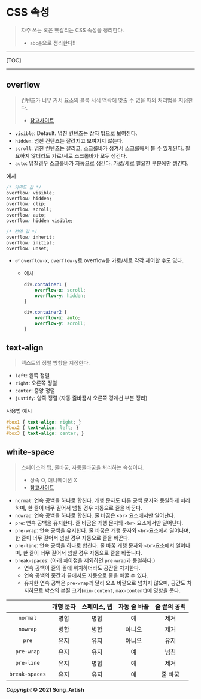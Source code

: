 # CSS 속성

> 자주 쓰는 혹은 헷갈리는 CSS 속성을 정리한다.
>
> - `abc순`으로 정리한다!!

---

[TOC]

---



## overflow

> 컨텐츠가 너무 커서 요소의 블록 서식 맥락에 맞출 수 없을 때의 처리법을 지정한다.
>
> - [참고사이트](https://developer.mozilla.org/ko/docs/Web/CSS/overflow)

- `visible`: Default. 넘친 컨텐츠는 상자 밖으로 보여진다.
- `hidden`: 넘친 컨텐츠는 잘려지고 보여지지 않는다.
- `scroll`:  넘친 컨텐츠는 잘리고, 스크롤바가 생겨서 스크롤해서 볼 수 있게된다. 필요하지 않더라도 가로/세로 스크롤바가 모두 생긴다.
- `auto`: 넘칠경우 스크롤바가 자동으로 생긴다. 가로/세로 필요한 부분에만 생긴다.

예시

```css
/* 키워드 값 */
overflow: visible;
overflow: hidden;
overflow: clip;
overflow: scroll;
overflow: auto;
overflow: hidden visible;

/* 전역 값 */
overflow: inherit;
overflow: initial;
overflow: unset;
```

- :white_check_mark: `overflow-x`, `overflow-y`로 overflow를 가로/세로 각각 제어할 수도 있다.

  - 예시

    ```css
    div.container1 {
        overflow-x: scroll;
        overflow-y: hidden;
    }
    
    div.container2 {
        overflow-x: auto;
        overflow-y: scroll;
    }
    ```

    

## text-align

> 텍스트의 정렬 방향을 지정한다.

- `left`: 왼쪽 정렬
- `right`: 오른쪽 정렬
- `center`: 중앙 정렬
- `justify`: 양쪽 정렬 (자동 줄바꿈시 오른쪽 경계선 부분 정리)

사용법 예시

```css
#box1 { text-align: right; }
#box2 { text-align: left; }
#box3 { text-align: center; }
```



## white-space

> 스페이스와 탭, 줄바꿈, 자동줄바꿈을 처리하는 속성이다.
>
> - 상속 O, 애니메이션 X
> - [참고사이트](https://developer.mozilla.org/ko/docs/Web/CSS/white-space)

- `normal`: 연속 공백을 하나로 합친다. 개행 문자도 다른 공백 문자와 동일하게 처리하며, 한 줄이 너무 길어서 넘칠 경우 자동으로 줄을 바꾼다.
- `nowrap`: 연속 공백을 하나로 합친다. 줄 바꿈은 `<br>` 요소에서만 일어난다.
- `pre`: 연속 공백을 유지한다. 줄 바굼은 개행 문자와 `<br>` 요소에서만 일어난다.
- `pre-wrap`: 연속 공백을 유지한다. 줄 바꿈은 개행 문자와 `<br>`요소에서 일어나며, 한 줄이 너무 길어서 넘칠 경우 자동으로 줄을 바꾼다.
- `pre-line`: 연속 공백을 하나로 합친다. 줄 바꿈 개행 문자와 `<br>`요소에서 일어나며, 한 줄이 너무 길어서 넘칠 경우 자동으로 줄을 바꿉니다.
- `break-spaces`: (아래 차이점을 제외하면 `pre-wrap`과 동일하다.)
  - 연속 공백이 줄의 끝에 위치하더라도 공간을 차지한다.
  - 연속 공백의 중간과 끝에서도 자동으로 줄을 바꿀 수 있다.
  - 유지한 연속 공백은 `pre-wrap`과 달리 요소 바깥으로 넘치지 않으며, 공간도 차지하므로 박스의 본질 크기(`min-content`, `max-content`)에 영향을 준다.

|                | 개행 문자 | 스페이스, 탭 | 자동 줄 바꿈 | 줄 끝의 공백 |
| :------------: | :-------: | :----------: | :----------: | :----------: |
|    `normal`    |   병합    |     병합     |      예      |     제거     |
|    `nowrap`    |   병합    |     병합     |    아니오    |     제거     |
|     `pre`      |   유지    |     유지     |    아니오    |     유지     |
|   `pre-wrap`   |   유지    |     유지     |      예      |     넘침     |
|   `pre-line`   |   유지    |     병합     |      예      |     제거     |
| `break-spaces` |   유지    |     유지     |      예      |   줄 바꿈    |



***Copyright* © 2021 Song_Artish**